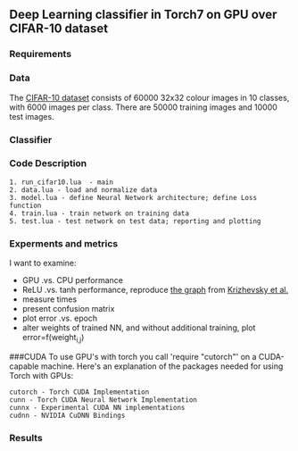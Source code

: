 ## Deep Learning classifier in Torch7 on GPU over CIFAR-10 dataset


### Requirements

### Data
The <a href="http://www.cs.toronto.edu/~kriz/cifar.html" target="_blank">CIFAR-10 dataset</a> consists of 60000 32x32 colour images in 10 classes, with 6000 images per class. There are 50000 training images and 10000 test images.  


### Classifier

### Code Description
	1. run_cifar10.lua  - main 
	2. data.lua - load and normalize data
	3. model.lua - define Neural Network architecture; define Loss function
	4. train.lua - train network on training data
	5. test.lua - test network on test data; reporting and plotting

### Experments and metrics
I want to examine:
- GPU .vs. CPU performance
- ReLU .vs. tanh performance, reproduce <a href="img/relu_vs_tanh.jpeg" target="_blank">the graph</a> from <a href="http://www.cs.toronto.edu/~fritz/absps/imagenet.pdf" target="_blank">Krizhevsky et al.</a>
- measure times
- present confusion matrix
- plot error .vs. epoch
- alter weights of trained NN, and without additional training, plot error=f(weight<sub>i,j</sub>)

###CUDA
To use GPU's with torch you call 'require "cutorch"' on a CUDA-capable machine. Here's an explanation of the packages needed for using Torch with GPUs:

    cutorch - Torch CUDA Implementation
    cunn - Torch CUDA Neural Network Implementation
    cunnx - Experimental CUDA NN implementations
    cudnn - NVIDIA CuDNN Bindings


### Results
